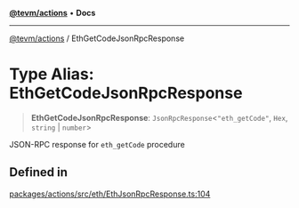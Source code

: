 [**@tevm/actions**](../README.md) • **Docs**

***

[@tevm/actions](../globals.md) / EthGetCodeJsonRpcResponse

# Type Alias: EthGetCodeJsonRpcResponse

> **EthGetCodeJsonRpcResponse**: `JsonRpcResponse`\<`"eth_getCode"`, `Hex`, `string` \| `number`\>

JSON-RPC response for `eth_getCode` procedure

## Defined in

[packages/actions/src/eth/EthJsonRpcResponse.ts:104](https://github.com/evmts/tevm-monorepo/blob/main/packages/actions/src/eth/EthJsonRpcResponse.ts#L104)
